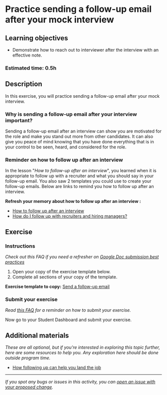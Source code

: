 # Practice sending a follow-up email after your mock interview

## Learning objectives

- Demonstrate how to reach out to interviewer after the interview with an effective note.

### **Estimated time**: 0.5h

## Description

In this exercise, you will practice sending a follow-up email after your mock interview.

### Why is sending a follow-up email after your interview important?

Sending a follow-up email after an interview can show you are motivated for the role and make you stand out more from other candidates. It can also give you peace of mind knowing that you have done everything that is in your control to be seen, heard, and considered for the role.

### Reminder on how to follow up after an interview

In the lesson "_How to follow-up after an interview_", you learned when it is appropriate to follow up with a recruiter and what you should say in your follow-up email. You also saw 2 templates you could use to create your follow-up emails. Below are links to remind you how to follow up after an interview.

**Refresh your memory about how to follow up after an interview :**

- [How to follow up after an interview](https://github.com/matovu-farid/curriculum-professional-skills/blob/main/interview-prep/how-to-follow-up-after-an-interview.md)
- [How do I follow up with recruiters and hiring managers?](https://microverse.zendesk.com/hc/en-us/articles/360051285013-How-do-I-follow-up-with-recruiters-and-hiring-managers-)

## Exercise

### Instructions

_Check out this FAQ if you need a refresher on [Google Doc submission best practices](https://microverse.zendesk.com/hc/en-us/articles/360063156813)_

1. Open your copy of the exercise template below.
2. Complete all sections of your copy of the template.

**Exercise template to copy:** [Send a follow-up email](https://docs.google.com/document/d/1_XUgo65qDCuipt21WSGGNS3B21zmyTL1BZb_ckU3jwQ/edit#heading=h.vprnr8lcj82s)

### Submit your exercise

_Read [this FAQ](https://microverse.zendesk.com/hc/en-us/articles/360061344234) for a reminder on how to submit your exercise._

Now go to your Student Dashboard and submit your exercise.

## Additional materials

_These are all optional, but if you're interested in exploring this topic further, here are some resources to help you. Any exploration here should be done outside program time._

- [How following up can help you land the job](https://www.themuse.com/advice/how-following-up-can-help-you-land-the-job)

---

_If you spot any bugs or issues in this activity, you can [open an issue with your proposed change](https://github.com/microverseinc/curriculum-transversal-skills/blob/main/git-github/articles/open_issue.md)._
